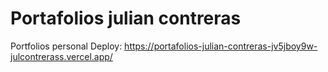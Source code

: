 # Portafolios julian contreras
Portfolios personal 
Deploy: https://portafolios-julian-contreras-jv5jboy9w-julcontrerass.vercel.app/
